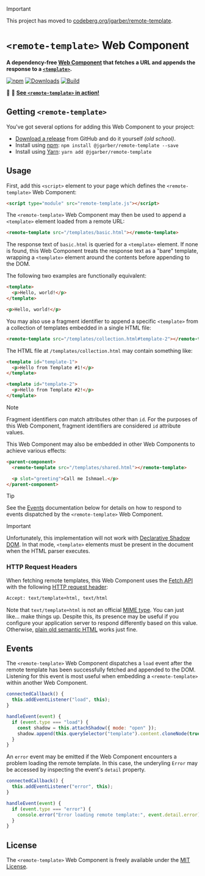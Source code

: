> [!IMPORTANT]
> This project has moved to [codeberg.org/jgarber/remote-template](https://codeberg.org/jgarber/remote-template).

# `<remote-template>` Web Component

**A dependency-free [Web Component](https://developer.mozilla.org/en-US/docs/Web/API/Web_Components) that fetches a URL and appends the response to a [`<template>`](https://developer.mozilla.org/en-US/docs/Web/HTML/Element/template).**

[![npm](https://img.shields.io/npm/v/@jgarber/remote-template.svg?logo=npm&style=for-the-badge)](https://www.npmjs.com/package/@jgarber/remote-template)
[![Downloads](https://img.shields.io/npm/dt/@jgarber/remote-template.svg?logo=npm&style=for-the-badge)](https://www.npmjs.com/package/@jgarber/remote-template)
[![Build](https://img.shields.io/github/actions/workflow/status/jgarber623/remote-template/ci.yml?branch=main&logo=github&style=for-the-badge)](https://github.com/jgarber623/remote-template/actions/workflows/ci.yml)

🐶 🧩 **[See `<remote-template>` in action!](https://jgarber623.github.io/remote-template/example)**

## Getting `<remote-template>`

You've got several options for adding this Web Component to your project:

- [Download a release](https://github.com/jgarber623/remote-template/releases) from GitHub and do it yourself _(old school)_.
- Install using [npm](https://www.npmjs.com/package/@jgarber/remote-template): `npm install @jgarber/remote-template --save`
- Install using [Yarn](https://yarnpkg.com/en/package/@jgarber/remote-template): `yarn add @jgarber/remote-template`

## Usage

First, add this `<script>` element to your page which defines the `<remote-template>` Web Component:

```html
<script type="module" src="remote-template.js"></script>
```

The `<remote-template>` Web Component may then be used to append a `<template>` element loaded from a remote URL:

```html
<remote-template src="/templates/basic.html"></remote-template>
```

The response text of `basic.html` is queried for a `<template>` element. If none is found, this Web Component treats the response text as a "bare" template, wrapping a `<template>` element around the contents before appending to the DOM.

The following two examples are functionally equivalent:

```html
<template>
  <p>Hello, world!</p>
</template>
```

```html
<p>Hello, world!</p>
```

You may also use a fragment identifier to append a specific `<template>` from a collection of templates embedded in a single HTML file:

```html
<remote-template src="/templates/collection.html#template-2"></remote-template>
```

The HTML file at `/templates/collection.html` may contain something like:

```html
<template id="template-1">
  <p>Hello from Template #1!</p>
</template>

<template id="template-2">
  <p>Hello from Template #2!</p>
</template>
```

> [!NOTE]
> Fragment identifiers _can_ match attributes other than `id`. For the purposes of this Web Component, fragment identifiers are considered `id` attribute values.

This Web Component may also be embedded in other Web Components to achieve various effects:

```html
<parent-component>
  <remote-template src="/templates/shared.html"></remote-template>

  <p slot="greeting">Call me Ishmael.</p>
</parent-component>
```

> [!TIP]
> See the [Events](#events) documentation below for details on how to respond to events dispatched by the `<remote-template>` Web Component.

> [!IMPORTANT]
> Unfortunately, this implementation will not work with [Declarative Shadow DOM](https://github.com/mfreed7/declarative-shadow-dom). In that mode, `<template>` elements must be present in the document when the HTML parser executes.

### HTTP Request Headers

When fetching remote templates, this Web Component uses the [Fetch API](https://developer.mozilla.org/en-US/docs/Web/API/Fetch_API) with the following [HTTP request header](https://developer.mozilla.org/en-US/docs/Glossary/Request_header):

```txt
Accept: text/template+html, text/html
```

Note that `text/template+html` is not an official [MIME type](https://developer.mozilla.org/en-US/docs/Web/HTTP/Basics_of_HTTP/MIME_types). You can just like… make things up. Despite this, its presence may be useful if you configure your application server to respond differently based on this value. Otherwise, [plain old semantic HTML](https://microformats.org/wiki/posh) works just fine.

## Events

The `<remote-template>` Web Component dispatches a `load` event after the remote template has been successfully fetched and appended to the DOM. Listening for this event is most useful when embedding a `<remote-template>` within another Web Component.

```js
connectedCallback() {
  this.addEventListener("load", this);
}

handleEvent(event) {
  if (event.type === "load") {
    const shadow = this.attachShadow({ mode: "open" });
    shadow.append(this.querySelector("template").content.cloneNode(true));
  }
}
```

An `error` event may be emitted if the Web Component encounters a problem loading the remote template. In this case, the underyling `Error` may be accessed by inspecting the event's `detail` property.

```js
connectedCallback() {
  this.addEventListener("error", this);
}

handleEvent(event) {
  if (event.type === "error") {
    console.error("Error loading remote template:", event.detail.error);
  }
}
```

## License

The `<remote-template>` Web Component is freely available under the [MIT License](https://opensource.org/licenses/MIT).
